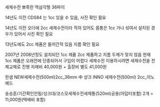 세제수전 뽀죡한 역삼각형 36파이

14년도 이전 CDS84 는 1cc 있을 수 있음, 사진 확인 필요

14년도 이전 오더에 2cc 세제수전이라 적혀 있어도 몸통은 1cc 거나 섞여서 설치된 경우가 있어서 사진 확인 필요

13년도에도 2cc 제품은 들어간적 있음 지름 확인 필요

2007년 2008년정도 설치되던 1cc 제품
2cc 제품하고 지름 두께가 맞지 않음
현재 1cc 제품은 오래전에 단종되어서 구입이 어렵다
세제수전 이용하시려면 세제수전을 전체교체로 진행
자재비 40,000원 + 출장비 별도
41,000원


한샘 NEW세제수전(500ml)2cc_36mm 中 샹크
INNO 세제수전(500ml) 2cc_이노 헤드


송승훈/기간확인안됨/싱크대/코스모세제수전세제통(520ml)공용(아답터포함)  2개 = 11,000원(택배비 포함)


